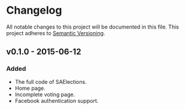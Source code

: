 # Changelog
All notable changes to this project will be documented in this file.
This project adheres to [Semantic Versioning](http://semver.org/).

## v0.1.0 - 2015-06-12
### Added
- The full code of SAElections.
- Home page.
- Incomplete voting page.
- Facebook authentication support.